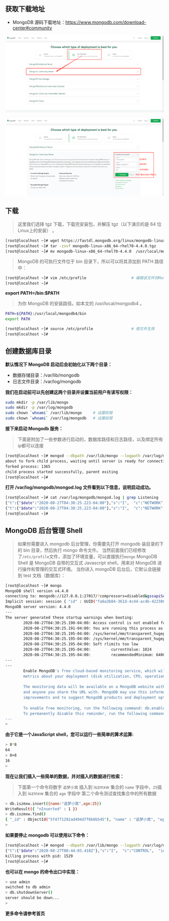 ## 获取下载地址
- MongoDB 源码下载地址：https://www.mongodb.com/download-center#community

![image-20200827154508841](InstallRedHat/images/image-20200827154508841.png)

![image-20200827155121384](InstallRedHat/images/image-20200827155121384.png)

## 下载

> 这里我们选择 tgz 下载，下载完安装包，并解压 tgz（以下演示的是 64 位 Linux上的安装） 。

```sh
[root@localhost ~]# wget https://fastdl.mongodb.org/linux/mongodb-linux-x86_64-rhel70-4.4.0.tgz        # 下载
[root@localhost ~]# tar -zxvf mongodb-linux-x86_64-rhel70-4.4.0.tgz                                    # 解压
[root@localhost ~]# mv mongodb-linux-x86_64-rhel70-4.4.0  /usr/local/mongodb4                                         # 将解压包拷贝到指定目录
```

> MongoDB 的可执行文件位于 bin 目录下，所以可以将其添加到 PATH 路径中：

```sh
[root@localhost ~]# vim /etc/profile                    # 编辑该文件将MongoDB的可执行文件所在的bin目录添加进环境变量
[root@localhost ~]# 
```

**export PATH=<mongodb-install-directory>/bin:$PATH**

> <mongodb-install-directory> 为你 MongoDB 的安装路径。如本文的 /usr/local/mongodb4 。

```sh
PATH=${PATH}:/usr/local/mongodb4/bin
export PATH
```

```sh
[root@localhost ~]# source /etc/profile                 # 使文件生效
[root@localhost ~]# 
```

## 创建数据库目录

**默认情况下 MongoDB 启动后会初始化以下两个目录：**

- 数据存储目录：/var/lib/mongodb
- 日志文件目录：/var/log/mongodb

**我们在启动前可以先创建这两个目录并设置当前用户有读写权限：**

```sh
sudo mkdir -p /var/lib/mongo
sudo mkdir -p /var/log/mongodb
sudo chown `whoami` /var/lib/mongo     # 设置权限
sudo chown `whoami` /var/log/mongodb   # 设置权限
```

**接下来启动 Mongodb 服务：**

> 下面是附加了一些参数进行启动的，数据库路径和日志路径，以及绑定所有ip都可以连接

```sh
[root@localhost ~]# mongod --dbpath /var/lib/mongo --logpath /var/log/mongodb/mongod.log --bind_ip_all --fork
about to fork child process, waiting until server is ready for connections.
forked process: 1365
child process started successfully, parent exiting
[root@localhost ~]# 
```

**打开 /var/log/mongodb/mongod.log 文件看到以下信息，说明启动成功。**

```sh
[root@localhost ~]# cat /var/log/mongodb/mongod.log | grep Listening
{"t":{"$date":"2020-08-27T04:30:25.223-04:00"},"s":"I",  "c":"NETWORK",  "id":23015,   "ctx":"listener","msg":"Listening on","attr":{"address":"/tmp/mongodb-27017.sock"}}
{"t":{"$date":"2020-08-27T04:30:25.223-04:00"},"s":"I",  "c":"NETWORK",  "id":23015,   "ctx":"listener","msg":"Listening on","attr":{"address":"0.0.0.0"}}
[root@localhost ~]# 
```


## MongoDB 后台管理 Shell

> 如果你需要进入 mongodb 后台管理，你需要先打开 mongodb 装目录的下的 bin 目录，然后执行 mongo 命令文件。
> 当然前面我们已经修改了`/etc/profile`文件，添加了环境变量，可以直接执行`mongo`
> MongoDB Shell 是 MongoDB 自带的交互式 Javascript shell，用来对 MongoDB 进行操作和管理的交互式环境。
> 当你进入 mongoDB 后台后，它默认会链接到 test 文档（数据库）：

```sh
[root@localhost ~]# mongo
MongoDB shell version v4.4.0
connecting to: mongodb://127.0.0.1:27017/?compressors=disabled&gssapiServiceName=mongodb
Implicit session: session { "id" : UUID("fa6a3b84-361d-4c44-ac4b-422386bebeba") }
MongoDB server version: 4.4.0
---
The server generated these startup warnings when booting: 
        2020-08-27T04:30:25.190-04:00: Access control is not enabled for the database. Read and write access to data and configuration is unrestricted
        2020-08-27T04:30:25.191-04:00: You are running this process as the root user, which is not recommended
        2020-08-27T04:30:25.195-04:00: /sys/kernel/mm/transparent_hugepage/enabled is 'always'. We suggest setting it to 'never'
        2020-08-27T04:30:25.195-04:00: /sys/kernel/mm/transparent_hugepage/defrag is 'always'. We suggest setting it to 'never'
        2020-08-27T04:30:25.195-04:00: Soft rlimits too low
        2020-08-27T04:30:25.195-04:00:         currentValue: 1024
        2020-08-27T04:30:25.195-04:00:         recommendedMinimum: 64000
---
---
        Enable MongoDB's free cloud-based monitoring service, which will then receive and display
        metrics about your deployment (disk utilization, CPU, operation statistics, etc).

        The monitoring data will be available on a MongoDB website with a unique URL accessible to you
        and anyone you share the URL with. MongoDB may use this information to make product
        improvements and to suggest MongoDB products and deployment options to you.

        To enable free monitoring, run the following command: db.enableFreeMonitoring()
        To permanently disable this reminder, run the following command: db.disableFreeMonitoring()
---
> 

```

**由于它是一个JavaScript shell，您可以运行一些简单的算术运算:**

```sh
> 8*8
64
> 8+8
16
> 

```

**现在让我们插入一些简单的数据，并对插入的数据进行检索：**

> 下面第一个命令将数字 `追梦小窝` 插入到 iszmxw 集合的 `name` 字段中，`25`插入到 iszmxw 集合的 `age` 字段中
> 第二个命令测试查找集合中的所有数据

```sh
> db.iszmxw.insert({name:"追梦小窝",age:25})
WriteResult({ "nInserted" : 1 })
> db.iszmxw.find()
{ "_id" : ObjectId("5f4771292ad494d7f6b8b545"), "name" : "追梦小窝", "age" : 25 }
> 

```

**如果要停止 mongodb 可以使用以下命令：**

```sh
[root@localhost ~]# mongod --dbpath /var/lib/mongo --logpath /var/log/mongodb/mongod.log --shutdown
{"t":{"$date":"2020-08-27T08:44:03.418Z"},"s":"I",  "c":"CONTROL",  "id":20697,   "ctx":"main","msg":"Renamed existing log file","attr":{"oldLogPath":"/var/log/mongodb/mongod.log","newLogPath":"/var/log/mongodb/mongod.log.2020-08-27T08-44-03"}}
killing process with pid: 1529
[root@localhost ~]# 

```

**也可以在 mongo 的命令出口中实现：**

```sh
> use admin
switched to db admin
> db.shutdownServer()
server should be down...
> 

```

**更多命令请参考首页**